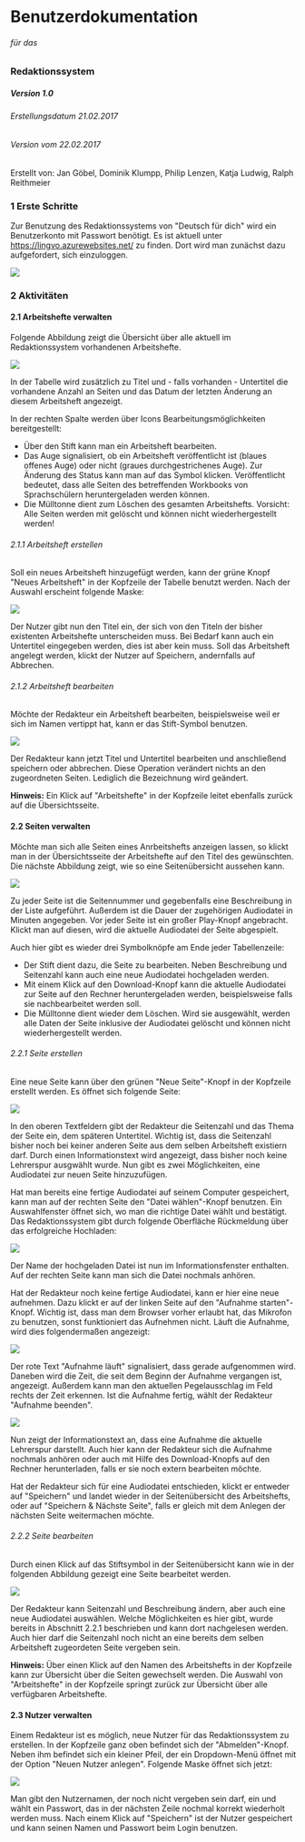 # Benutzerdokumentation
###### für das
### Redaktionssystem
##### Version 1.0
###### Erstellungsdatum 21.02.2017
###### Version vom 22.02.2017

Erstellt von: Jan Göbel, Dominik Klumpp, Philip Lenzen, Katja Ludwig, Ralph Reithmeier

### 1 Erste Schritte
Zur Benutzung des Redaktionssystems von "Deutsch für dich" wird ein Benutzerkonto mit Passwort benötigt. Es ist aktuell unter https://lingvo.azurewebsites.net/ zu finden. Dort wird man zunächst dazu aufgefordert, sich einzuloggen.

![](ScreenshotsRedaktionssystem/Login.png)


### 2 Aktivitäten
#### 2.1 Arbeitshefte verwalten

Folgende Abbildung zeigt die Übersicht über alle aktuell im Redaktionssystem vorhandenen Arbeitshefte.

![](ScreenshotsRedaktionssystem/ArbeitshefteÜbersicht.png)

In der Tabelle wird zusätzlich zu Titel und - falls vorhanden - Untertitel die vorhandene Anzahl an Seiten und das Datum der letzten Änderung an diesem Arbeitsheft angezeigt.

In der rechten Spalte werden über Icons Bearbeitungsmöglichkeiten bereitgestellt:
* Über den Stift kann man ein Arbeitsheft bearbeiten.
* Das Auge signalisiert, ob ein Arbeitsheft veröffentlicht ist (blaues offenes Auge) oder nicht (graues durchgestrichenes Auge). Zur Änderung des Status kann man auf das Symbol klicken. Veröffentlicht bedeutet, dass alle Seiten des betreffenden Workbooks von Sprachschülern heruntergeladen werden können.
* Die Mülltonne dient zum Löschen des gesamten Arbeitshefts. Vorsicht: Alle Seiten werden mit gelöscht und können nicht wiederhergestellt werden!

###### 2.1.1 Arbeitsheft erstellen

Soll ein neues Arbeitsheft hinzugefügt werden, kann der grüne Knopf "Neues Arbeitsheft" in der Kopfzeile der Tabelle benutzt werden. Nach der Auswahl erscheint folgende Maske:

![](ScreenshotsRedaktionssystem/NeuesArbeitsheft.png)

Der Nutzer gibt nun den Titel ein, der sich von den Titeln der bisher existenten Arbeitshefte unterscheiden muss. Bei Bedarf kann auch ein Untertitel eingegeben werden, dies ist aber kein muss. Soll das Arbeitsheft angelegt werden, klickt der Nutzer auf Speichern, andernfalls auf Abbrechen.

###### 2.1.2 Arbeitsheft bearbeiten

Möchte der Redakteur ein Arbeitsheft bearbeiten, beispielsweise weil er sich im Namen vertippt hat, kann er das Stift-Symbol benutzen.

![](ScreenshotsRedaktionssystem/ArbeitsheftBearbeiten.png)

Der Redakteur kann jetzt Titel und Untertitel bearbeiten und anschließend speichern oder abbrechen. Diese Operation verändert nichts an den zugeordneten Seiten. Lediglich die Bezeichnung wird geändert.

**Hinweis:** Ein Klick auf "Arbeitshefte" in der Kopfzeile leitet ebenfalls zurück auf die Übersichtsseite.

#### 2.2 Seiten verwalten

Möchte man sich alle Seiten eines Anrbeitshefts anzeigen lassen, so klickt man in der Übersichtsseite der Arbeitshefte auf den Titel des gewünschten. Die nächste Abbildung zeigt, wie so eine Seitenübersicht aussehen kann.

![](ScreenshotsRedaktionssystem/SeitenÜbersicht.png)

Zu jeder Seite ist die Seitennummer und gegebenfalls eine Beschreibung in der Liste aufgeführt. Außerdem ist die Dauer der zugehörigen Audiodatei in Minuten angegeben. Vor jeder Seite ist ein großer Play-Knopf angebracht. Klickt man auf diesen, wird die aktuelle Audiodatei der Seite abgespielt.

Auch hier gibt es wieder drei Symbolknöpfe am Ende jeder Tabellenzeile:
* Der Stift dient dazu, die Seite zu bearbeiten. Neben Beschreibung und Seitenzahl kann auch eine neue Audiodatei hochgeladen werden.
* Mit einem Klick auf den Download-Knopf kann die aktuelle Audiodatei zur Seite auf den Rechner heruntergeladen werden, beispielsweise falls sie nachbearbeitet werden soll.
* Die Mülltonne dient wieder dem Löschen. Wird sie ausgewählt, werden alle Daten der Seite inklusive der Audiodatei gelöscht und können nicht wiederhergestellt werden.

###### 2.2.1 Seite erstellen

Eine neue Seite kann über den grünen "Neue Seite"-Knopf in der Kopfzeile erstellt werden. Es öffnet sich folgende Seite:

![](ScreenshotsRedaktionssystem/NeueSeite.png)

In den oberen Textfeldern gibt der Redakteur die Seitenzahl und das Thema der Seite ein, dem späteren Untertitel. Wichtig ist, dass die Seitenzahl bisher noch bei keiner anderen Seite aus dem selben Arbeitsheft existiern darf. Durch einen Informationstext wird angezeigt, dass bisher noch keine Lehrerspur ausgwählt wurde. Nun gibt es zwei Möglichkeiten, eine Audiodatei zur neuen Seite hinzuzufügen.

Hat man bereits eine fertige Audiodatei auf seinem Computer gespeichert, kann man auf der rechten Seite den "Datei wählen"-Knopf benutzen. Ein Auswahlfenster öffnet sich, wo man die richtige Datei wählt und bestätigt. Das Redaktionssystem gibt durch folgende Oberfläche Rückmeldung über das erfolgreiche Hochladen:

![](ScreenshotsRedaktionssystem/NeueSeiteDateiHochgeladen.png)

Der Name der hochgeladen Datei ist nun im Informationsfenster enthalten. Auf der rechten Seite kann man sich die Datei nochmals anhören.

Hat der Redakteur noch keine fertige Audiodatei, kann er hier eine neue aufnehmen. Dazu klickt er auf der linken Seite auf den "Aufnahme starten"-Knopf. Wichtig ist, dass man dem Browser vorher erlaubt hat, das Mikrofon zu benutzen, sonst funktioniert das Aufnehmen nicht. Läuft die Aufnahme, wird dies folgendermaßen angezeigt:

![](ScreenshotsRedaktionssystem/NeueSeiteAufnahmeLäuft.png)

Der rote Text "Aufnahme läuft" signalisiert, dass gerade aufgenommen wird. Daneben wird die Zeit, die seit dem Beginn der Aufnahme vergangen ist, angezeigt. Außerdem kann man den aktuellen Pegelausschlag im Feld rechts der Zeit erkennen. Ist die Aufnahme fertig, wählt der Redakteur "Aufnahme beenden".

![](ScreenshotsRedaktionssystem/NeueSeiteAufgenommen.png)

Nun zeigt der Informationstext an, dass eine Aufnahme die aktuelle Lehrerspur darstellt. Auch hier kann der Redakteur sich die Aufnahme nochmals anhören oder auch mit Hilfe des Download-Knopfs auf den Rechner herunterladen, falls er sie noch extern bearbeiten möchte.

Hat der Redakteur sich für eine Audiodatei entschieden, klickt er entweder auf "Speichern" und landet wieder in der Seitenübersicht des Arbeitshefts, oder auf "Speichern & Nächste Seite", falls er gleich mit dem Anlegen der nächsten Seite weitermachen möchte.

###### 2.2.2 Seite bearbeiten

Durch einen Klick auf das Stiftsymbol in der Seitenübersicht kann wie in der folgenden Abbildung gezeigt eine Seite bearbeitet werden.

![](ScreenshotsRedaktionssystem/SeiteBearbeiten.png)

Der Redakteur kann Seitenzahl und Beschreibung ändern, aber auch eine neue Audiodatei auswählen. Welche Möglichkeiten es hier gibt, wurde bereits in Abschnitt 2.2.1 beschrieben und kann dort nachgelesen werden. Auch hier darf die Seitenzahl noch nicht an eine bereits dem selben Arbeitsheft zugeordeten Seite vergeben sein.

**Hinweis:** Über einen Klick auf den Namen des Arbeitshefts in der Kopfzeile kann zur Übersicht über die Seiten gewechselt werden. Die Auswahl von "Arbeitshefte" in der Kopfzeile springt zurück zur Übersicht über alle verfügbaren Arbeitshefte.

#### 2.3 Nutzer verwalten

Einem Redakteur ist es möglich, neue Nutzer für das Redaktionssystem zu erstellen. In der Kopfzeile ganz oben befindet sich der "Abmelden"-Knopf. Neben ihm befindet sich ein kleiner Pfeil, der ein Dropdown-Menü öffnet mit der Option "Neuen Nutzer anlegen". Folgende Maske öffnet sich jetzt:

![](ScreenshotsRedaktionssystem/NeuerNutzer.png)

Man gibt den Nutzernamen, der noch nicht vergeben sein darf, ein und wählt ein Passwort, das in der nächsten Zeile nochmal korrekt wiederholt werden muss. Nach einem Klick auf "Speichern" ist der Nutzer gespeichert und kann seinen Namen und Passwort beim Login benutzen.
